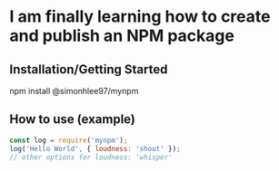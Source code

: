 # I am finally learning how to create and publish an NPM package

## Installation/Getting Started
npm install @simonhlee97/mynpm

## How to use (example)
```js
const log = require('mynpm');
log('Hello World', { loudness: 'shout' });
// other options for loudness: 'whisper'
```